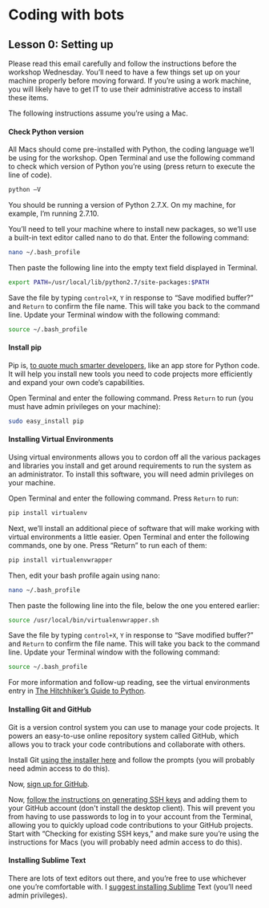 # Coding with bots

## Lesson 0: Setting up

Please read this email carefully and follow the instructions before the workshop Wednesday. You’ll need to have a few things set up on your machine properly before moving forward. If you’re using a work machine, you will likely have to get IT to use their administrative access to install these items.

The following instructions assume you’re using a Mac.

#### Check Python version

All Macs should come pre-installed with Python, the coding language we’ll be using for the workshop. Open Terminal and use the following command to check which version of Python you’re using (press return to execute the line of code).

```bash
python –V
```

You should be running a version of Python 2.7.X. On my machine, for example, I’m running 2.7.10.

You’ll need to tell your machine where to install new packages, so we’ll use a built-in text editor called nano to do that. Enter the following command:

```bash
nano ~/.bash_profile
```

Then paste the following line into the empty text field displayed in Terminal.

```bash
export PATH=/usr/local/lib/python2.7/site-packages:$PATH
```

Save the file by typing ```control+X```, ```Y``` in response to “Save modified buffer?” and ```Return``` to confirm the file name. This will take you back to the command line. Update your Terminal window with the following command:

```bash
source ~/.bash_profile
```

#### Install pip
Pip is, [to quote much smarter developers](http://blog.apps.npr.org/2013/06/06/how-to-setup-a-developers-environment.html), like an app store for Python code. It will help you install new tools you need to code projects more efficiently and expand your own code’s capabilities.

Open Terminal and enter the following command. Press ```Return``` to run (you must have admin privileges on your machine):

```bash
sudo easy_install pip
```

#### Installing Virtual Environments

Using virtual environments allows you to cordon off all the various packages and libraries you install and get around requirements to run the system as an administrator. To install this software, you will need admin privileges on your machine.

Open Terminal and enter the following command. Press ```Return``` to run:

```bash
pip install virtualenv
```

Next, we’ll install an additional piece of software that will make working with virtual environments a little easier. Open Terminal and enter the following commands, one by one. Press “Return” to run each of them:

```bash
pip install virtualenvwrapper
```

Then, edit your bash profile again using nano:

```bash
nano ~/.bash_profile
```

Then paste the following line into the file, below the one you entered earlier:

```bash
source /usr/local/bin/virtualenvwrapper.sh
```

Save the file by typing ```control+X```, ```Y``` in response to “Save modified buffer?” and ```Return``` to confirm the file name. This will take you back to the command line. Update your Terminal window with the following command:

```bash
source ~/.bash_profile
```

For more information and follow-up reading, see the virtual environments entry in [The Hitchhiker’s Guide to Python](http://docs.python-guide.org/en/latest/dev/virtualenvs/).

#### Installing Git and GitHub

Git is a version control system you can use to manage your code projects. It powers an easy-to-use online repository system called GitHub, which allows you to track your code contributions and collaborate with others.

Install Git [using the installer here](https://git-scm.com/download/mac) and follow the prompts (you will probably need admin access to do this).

Now, [sign up for GitHub](https://github.com/join).

Now, [follow the instructions on generating SSH keys](https://help.github.com/articles/generating-an-ssh-key/) and adding them to your GitHub account (don't install the desktop client). This will prevent you from having to use passwords to log in to your account from the Terminal, allowing you to quickly upload code contributions to your GitHub projects. Start with “Checking for existing SSH keys,” and make sure you’re using the instructions for Macs (you will probably need admin access to do this).

#### Installing Sublime Text
There are lots of text editors out there, and you’re free to use whichever one you’re comfortable with. I [suggest installing Sublime](https://www.sublimetext.com/) Text (you’ll need admin privileges). 